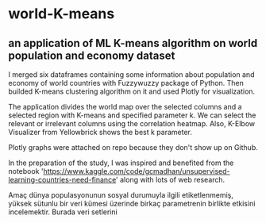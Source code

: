 # world-K-means
## an application of ML K-means algorithm on world population and economy dataset


I merged six dataframes containing some information about population and economy of world countries with Fuzzywuzzy package of Python. 
Then builded K-means clustering algorithm on it and used Plotly for visualization.

The application divides the world map over the selected columns and a selected region with K-means and specified parameter k. 
We can select the relevant or irrelevant columns using the correlation heatmap. Also, K-Elbow Visualizer from Yellowbrick shows the best k parameter.

Plotly graphs were attached on repo because they don't show up on Github.

In the preparation of the study, I was inspired and benefited from the notebook 'https://www.kaggle.com/code/gcmadhan/unsupervised-learning-countries-need-finance' 
along with lots of web research.

Amaç dünya populasyonunun sosyal durumuyla ilgili etiketlenmemiş, yüksek sütunlu bir veri kümesi üzerinde birkaç parametrenin birlikte etkisini incelemektir. 
Burada veri setlerini 
